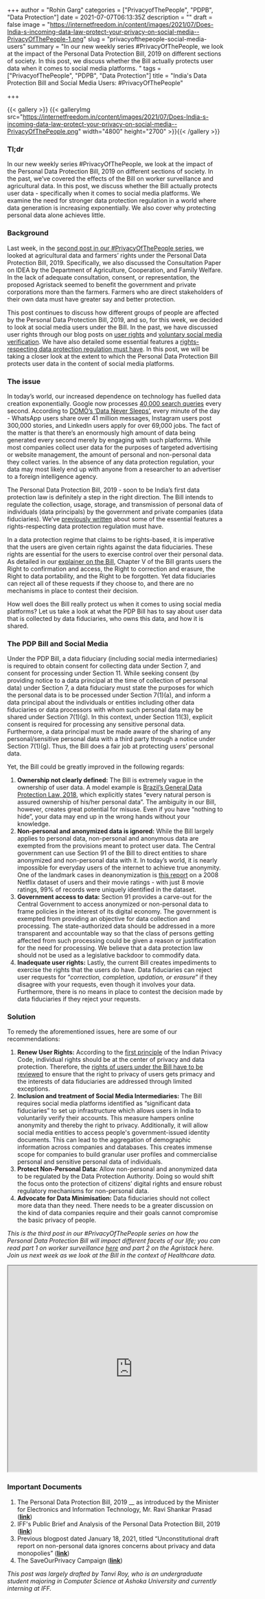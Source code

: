 +++
author = "Rohin Garg"
categories = ["PrivacyofThePeople", "PDPB", "Data Protection"]
date = 2021-07-07T06:13:35Z
description = ""
draft = false
image = "https://internetfreedom.in/content/images/2021/07/Does-India-s-incoming-data-law-protect-your-privacy-on-social-media--PrivacyOfThePeople-1.png"
slug = "privacyofthepeople-social-media-users"
summary = "In our new weekly series  #PrivacyOfThePeople, we look at the impact of the Personal Data Protection Bill, 2019 on different sections of society.  In this post, we discuss whether the Bill actually protects user data  when it comes to social media platforms. "
tags = ["PrivacyofThePeople", "PDPB", "Data Protection"]
title = "India's Data Protection Bill and Social Media Users: #PrivacyOfThePeople"

+++


{{< gallery >}}
{{< galleryImg  src="https://internetfreedom.in/content/images/2021/07/Does-India-s-incoming-data-law-protect-your-privacy-on-social-media--PrivacyOfThePeople.png" width="4800" height="2700" >}}{{< /gallery >}}

>>>> <form><script src="https://checkout.razorpay.com/v1/payment-button.js" data-payment_button_id="pl_HLkgeWGQLMuddp" async> </script> </form>

### **Tl;dr**

In our new weekly series  #PrivacyOfThePeople, we look at the impact of the Personal Data Protection Bill, 2019 on different sections of society. In the past, we’ve covered the effects of the Bill on worker surveillance and agricultural data. In this post, we discuss whether the Bill actually protects user data - specifically when it comes to social media platforms. We examine the need for stronger data protection regulation in a world where data generation is increasing exponentially. We also cover why protecting personal data alone achieves little.

### **Background**

Last week, in the [second post in our #PrivacyOfThePeople series](https://internetfreedom.in/privacy-of-the-people-agristack-and-farmer-issues/), we looked at agricultural data and farmers’ rights under the Personal Data Protection Bill, 2019. Specifically, we also discussed the Consultation Paper on IDEA by the Department of Agriculture, Cooperation, and Family Welfare. In the lack of adequate consultation, consent, or representation, the proposed Agristack seemed to benefit the government and private corporations more than the farmers. Farmers who are direct stakeholders of their own data must have greater say and better protection.

This post continues to discuss how different groups of people are affected by the Personal Data Protection Bill, 2019, and so, for this week, we decided to look at social media users under the Bill. In the past, we have discussed user rights through our blog posts on [user rights](https://internetfreedom.in/dataprotectiontop10-on-the-need-to-protect/) and [voluntary social media verification](https://internetfreedom.in/dataprotectiontop10-voluntary-social-media-verification/). We have also detailed some essential features a [rights-respecting data protection regulation must have](https://internetfreedom.in/essential-features-of-a-rights-respecting-data-protection-law/). In this post, we will be taking a closer look at the extent to which the Personal Data Protection Bill protects user data in the content of social media platforms.

### **The issue**

In today’s world, our increased dependence on technology has fuelled data creation exponentially. Google now processes [40,000 search queries](https://www.internetlivestats.com/google-search-statistics/) every second. According to [DOMO’s ‘Data Never Sleeps’](https://www.domo.com/learn/infographic/data-never-sleeps-8), every minute of the day - WhatsApp users share over 41 million messages, Instagram users post 300,000 stories, and LinkedIn users apply for over 69,000 jobs. The fact of the matter is that there’s an enormously high amount of data being generated every second merely by engaging with such platforms. While most companies collect user data for the purposes of targeted advertising or website management, the amount of personal and non-personal data they collect varies. In the absence of any data protection regulation, your data may most likely end up with anyone from a researcher to an advertiser to a foreign intelligence agency.

The Personal Data Protection Bill, 2019 - soon to be India’s first data protection law is definitely a step in the right direction. The Bill intends to regulate the collection, usage, storage, and transmission of personal data of individuals (data principals) by the government and private companies (data fiduciaries). We’ve [previously written](https://internetfreedom.in/essential-features-of-a-rights-respecting-data-protection-law/) about some of the essential features a rights-respecting data protection regulation must have.

In a data protection regime that claims to be rights-based, it is imperative that the users are given certain rights against the data fiduciaries. These rights are essential for the users to exercise control over their personal data. As detailed in our [explainer on the Bill](https://internetfreedom.in/startfromscratch-an-explainer-on-the-personal-data-protection-bill-2019/), Chapter V of the Bill grants users the Right to confirmation and access, the Right to correction and erasure, the Right to data portability, and the Right to be forgotten. Yet data fiduciaries can reject all of these requests if they choose to, and there are no mechanisms in place to contest their decision.

How well does the Bill really protect us when it comes to using social media platforms? Let us take a look at what the PDP Bill has to say about user data that is collected by data fiduciaries, who owns this data, and how it is shared.

### The PDP Bill and Social Media

Under the PDP Bill, a data fiduciary (including social media intermediaries) is required to obtain consent for collecting data under Section 7, and consent for processing under Section 11. While seeking consent (by providing notice to a data principal at the time of collection of personal data) under Section 7, a data fiduciary must state the purposes for which the personal data is to be processed under Section 7(1)(a), and inform a data principal about the individuals or entities including other data fiduciaries or data processors with whom such personal data may be shared under Section 7(1)(g). In this context, under Section 11(3), explicit consent is required for processing any sensitive personal data. Furthermore, a data principal must be made aware of the sharing of any personal/sensitive personal data with a third party through a notice under Section 7(1)(g). Thus, the Bill does a fair job at protecting users’ personal data.

Yet, the Bill could be greatly improved in the following regards:

1. **Ownership not clearly defined:** The Bill is extremely vague in the ownership of user data. A model example is [Brazil’s General Data Protection Law, 2018](https://iapp.org/resources/article/brazilian-data-protection-law-lgpd-english-translation/), which explicitly states “every natural person is assured ownership of his/her personal data”. The ambiguity in our Bill, however, creates great potential for misuse. Even if you have “nothing to hide”, your data may end up in the wrong hands without your knowledge.
2. **Non-personal and anonymized data is ignored:** While the Bill largely applies to personal data, non-personal and anonymous data are exempted from the provisions meant to protect user data. The Central government can use Section 91 of the Bill to direct entities to share anonymized and non-personal data with it. In today’s world, it is nearly impossible for everyday users of the internet to achieve true anonymity. One of the landmark cases in deanonymization is [this report](https://www.cs.utexas.edu/~shmat/shmat_oak08netflix.pdf) on a 2008 Netflix dataset of users and their movie ratings - with just 8 movie ratings, 99% of records were uniquely identified in the dataset.
3. **Government access to data:** Section 91 provides a carve-out for the Central Government to access anonymized or non-personal data to frame policies in the interest of its digital economy. The government is exempted from providing an objective for data collection and processing. The state-authorized data should be addressed in a more transparent and accountable way so that the class of persons getting affected from such processing could be given a reason or justification for the need for processing. We believe that a data protection law should not be used as a legislative backdoor to commodify data.
4. **Inadequate user rights:** Lastly, the current Bill creates impediments to exercise the rights that the users do have. Data fiduciaries can reject user requests for “_correction, completion, updation, or erasure_” if they disagree with your requests, even though it involves your data. Furthermore, there is no means in place to contest the decision made by data fiduciaries if they reject your requests.

### **Solution**

To remedy the aforementioned issues, here are some of our recommendations:

1. **Renew User Rights:** According to the [first principle](https://saveourprivacy.in/principles) of the Indian Privacy Code, individual rights should be at the center of privacy and data protection. Therefore, the [rights of users under the Bill have to be reviewed](https://saveourprivacy.in/media/all/Brief-PDP-Bill-25.12.2020.pdf) to ensure that the right to privacy of users gets primacy and the interests of data fiduciaries are addressed through limited exceptions.
2. **Inclusion and treatment of Social Media Intermediaries:** The Bill requires social media platforms identified as “significant data fiduciaries” to set up infrastructure which allows users in India to voluntarily verify their accounts. This measure hampers online anonymity and thereby the right to privacy. Additionally, it will allow social media entities to access people's government-issued identity documents. This can lead to the aggregation of demographic information across companies and databases. This creates immense scope for companies to build granular user profiles and commercialise personal and sensitive personal data of individuals.
3. **Protect Non-Personal Data:** Allow non-personal and anonymized data to be regulated by the Data Protection Authority. Doing so would shift the focus onto the protection of citizens’ digital rights and ensure robust regulatory mechanisms for non-personal data.
4. **Advocate for Data Minimisation:** Data fiduciaries should not collect more data than they need. There needs to be a greater discussion on the kind of data companies require and their goals cannot compromise the basic privacy of people.

_This is the third post in our #PrivacyOfThePeople series on how the Personal Data Protection Bill will impact different facets of our life; you can read part 1 on worker surveillance_ [_here_](https://internetfreedom.in/privacyofthepeople-asha-workers-and-employee-surveillance/) _and part 2 on the Agristack here. Join us next week as we look at the Bill in the context of Healthcare data._

<iframe src="https://drive.google.com/file/d/1OScvZrXwcoBHWj-A1gYX4QZ8TWY2e_5-/preview" width="580" height="480"></iframe>

### **Important Documents**

1. The Personal Data Protection Bill, 2019 __ as introduced by the Minister for Electronics and Information Technology, Mr. Ravi Shankar Prasad ([**link**](http://164.100.47.4/BillsTexts/LSBillTexts/Asintroduced/373_2019_LS_Eng.pdf))
2. IFF's Public Brief and Analysis of the Personal Data Protection Bill, 2019 ([**link**](https://saveourprivacy.in/media/all/Brief-PDP-Bill-25.12.2020.pdf))
3. Previous blogpost dated January 18, 2021, titled “Unconstitutional draft report on non-personal data ignores concerns about privacy and data monopolies” ([**link**](https://internetfreedom.in/unconstitutional-draft-report-on-non-personal-data-ignores-concerns-about-privacy-and-data-monopolies/))
4. The SaveOurPrivacy Campaign ([**link**](https://saveourprivacy.in/))

_This post was largely drafted by Tanvi Roy, who is an undergraduate student majoring in Computer Science at Ashoka University and currently interning at IFF._

> > > <form><script src="https://cdn.razorpay.com/static/widget/subscription-button.js" data-subscription_button_id="pl_HLk5qU1K35hmPH" data-button_theme="brand-color" async> </script> </form>







